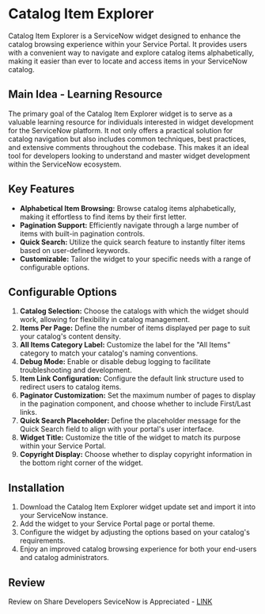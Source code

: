 # Catalog Item Explorer

Catalog Item Explorer is a ServiceNow widget designed to enhance the catalog browsing experience within your Service Portal. It provides users with a convenient way to navigate and explore catalog items alphabetically, making it easier than ever to locate and access items in your ServiceNow catalog.

## Main Idea - Learning Resource

The primary goal of the Catalog Item Explorer widget is to serve as a valuable learning resource for individuals interested in widget development for the ServiceNow platform. It not only offers a practical solution for catalog navigation but also includes common techniques, best practices, and extensive comments throughout the codebase. This makes it an ideal tool for developers looking to understand and master widget development within the ServiceNow ecosystem.

## Key Features

- **Alphabetical Item Browsing:** Browse catalog items alphabetically, making it effortless to find items by their first letter.
- **Pagination Support:** Efficiently navigate through a large number of items with built-in pagination controls.
- **Quick Search:** Utilize the quick search feature to instantly filter items based on user-defined keywords.
- **Customizable:** Tailor the widget to your specific needs with a range of configurable options.

## Configurable Options

1. **Catalog Selection:** Choose the catalogs with which the widget should work, allowing for flexibility in catalog management.
2. **Items Per Page:** Define the number of items displayed per page to suit your catalog's content density.
3. **All Items Category Label:** Customize the label for the "All Items" category to match your catalog's naming conventions.
4. **Debug Mode:** Enable or disable debug logging to facilitate troubleshooting and development.
5. **Item Link Configuration:** Configure the default link structure used to redirect users to catalog items.
6. **Paginator Customization:** Set the maximum number of pages to display in the pagination component, and choose whether to include First/Last links.
7. **Quick Search Placeholder:** Define the placeholder message for the Quick Search field to align with your portal's user interface.
8. **Widget Title:** Customize the title of the widget to match its purpose within your Service Portal.
9. **Copyright Display:** Choose whether to display copyright information in the bottom right corner of the widget.

## Installation

1. Download the Catalog Item Explorer widget update set and import it into your ServiceNow instance.
2. Add the widget to your Service Portal page or portal theme.
3. Configure the widget by adjusting the options based on your catalog's requirements.
4. Enjoy an improved catalog browsing experience for both your end-users and catalog administrators.

## Review
Review on Share Developers SeviceNow is Appreciated - [LINK](https://developer.servicenow.com/connect.do#!/share/contents/3527027_catalog_item_explorer)
